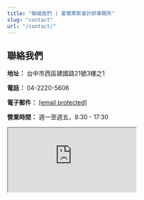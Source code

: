 ```yaml
---
title: "聯絡我們 | 霍爾果斯會計師事務所"
slug: "contact"
url: "/contact/"
---
```



<section class="contact">
<h1>聯絡我們</h1>
<div class="contact-info">
<div class="details">
<p><strong>地址：</strong> 台中市西區建國路21號3樓之1</p>
<p><strong>電話：</strong> 04-2220-5606</p>
<p><strong>電子郵件：</strong> <a class="__cf_email__" data-cfemail="84edeae2ebc4ecebf6e3ebf7e7f4e5aae7ebe9" href="/cdn-cgi/l/email-protection">[email protected]</a></p>
<p><strong>營業時間：</strong> 週一至週五，8:30 - 17:30</p>
</div>
<div class="map">
<iframe allowfullscreen="" loading="lazy" src="https://www.google.com/maps/embed?pb=!1m18!1m12!1m3!1d3640.687!2d120.670123!3d24.138456!2m3!1f0!2f0!3f0!3m2!1i1024!2i768!4f13.1!3m3!1m2!1s0x0%3A0x0!2z5Y-w5Lit5biC6KW_5Y2A5bu65ZyG6LevMjHospXpmoTkuKog5LiA!5e0!3m2!1szh-TW!2stw!4v1690000000000"></iframe>
</div>
</div>
</section>

